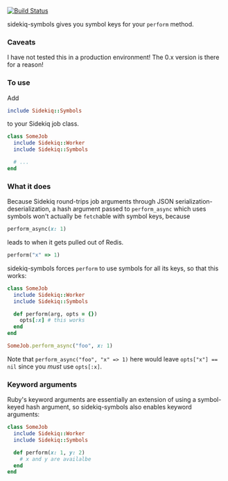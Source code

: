 [![Build Status](https://travis-ci.org/aprescott/sidekiq-symbols.svg?branch=master)](https://travis-ci.org/aprescott/sidekiq-symbols)

sidekiq-symbols gives you symbol keys for your `perform` method.

### Caveats

I have not tested this in a production environment! The 0.x version is there for a reason!

### To use

Add

```ruby
include Sidekiq::Symbols
```

to your Sidekiq job class.

```ruby
class SomeJob
  include Sidekiq::Worker
  include Sidekiq::Symbols

  # ...
end
```

### What it does

Because Sidekiq round-trips job arguments through JSON serialization-deserialization, a hash argument passed to `perform_async` which uses symbols won't actually be `fetch`able with symbol keys, because

```ruby
perform_async(x: 1)
```

leads to when it gets pulled out of Redis.

```ruby
perform("x" => 1)
```

sidekiq-symbols forces `perform` to use symbols for all its keys, so that this works:

```ruby
class SomeJob
  include Sidekiq::Worker
  include Sidekiq::Symbols

  def perform(arg, opts = {})
    opts[:x] # this works
  end
end

SomeJob.perform_async("foo", x: 1)
```

Note that `perform_async("foo", "x" => 1)` here would leave `opts["x"] == nil` since you _must_ use `opts[:x]`.

### Keyword arguments

Ruby's keyword arguments are essentially an extension of using a symbol-keyed hash argument, so sidekiq-symbols also enables keyword arguments:

```ruby
class SomeJob
  include Sidekiq::Worker
  include Sidekiq::Symbols

  def perform(x: 1, y: 2)
    # x and y are availalbe
  end
end
```
